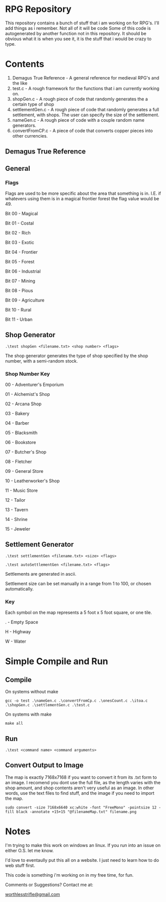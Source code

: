# RPG Repository
This repository contains a bunch of stuff that i am working on for RPG's. I'll add things as i remember. Not all of it will be code
Some of this code is autogenerated by another function not in this repository. It should be obvious what it is when you see it, it is the stuff that i would be crazy to type.
# Contents
  1. Demagus True Reference - A general reference for medieval RPG's and the like
  2. test.c - A rough framework for the functions that i am currently working on.
  3. shopGen.c - A rough piece of code that randomly generates the a certain type of shop
  4. settlementGen.c - A rough piece of code that randomly generates a full settlement, with shops. The user can specify the size of the settlement.
  5. nameGen.c - A rough piece of code with a couple random name generators.
  6. convertFromCP.c - A piece of code that converts copper pieces into other currencies.
## Demagus True Reference

## General
### Flags
Flags are used to be more specific about the area that something is in. I.E. if whatevers using them is in a magical frontier forest the flag value would be 49.

Bit 00 - Magical

Bit 01 - Costal

Bit 02 - Rich

Bit 03 - Exotic

Bit 04 - Frontier

Bit 05 - Forest

Bit 06 - Industrial

Bit 07 - Mining

Bit 08 - Pious

Bit 09 - Agriculture

Bit 10 - Rural

Bit 11 - Urban

## Shop Generator
`.\test shopGen <filename.txt> <shop number> <flags>`

The shop generator generates the type of shop specified by the shop number, with a semi-random stock.

### Shop Number Key
00 - Adventurer's Emporium

01 - Alchemist's Shop

02 - Arcana Shop

03 - Bakery

04 - Barber

05 - Blacksmith

06 - Bookstore

07 - Butcher's Shop 

08 - Fletcher

09 - General Store

10 - Leatherworker's Shop

11 - Music Store

12 - Tailor

13 - Tavern

14 - Shrine

15 - Jeweler

## Settlement Generator
`.\test settlementGen <filename.txt> <size> <flags>`

`.\test autoSettlementGen <filename.txt> <flags>`

Settlements are generated in ascii.

Settlement size can be set manually in a range from 1 to 100, or chosen automatically.


### Key

Each symbol on the map represents a 5 foot x 5 foot square, or one tile.

. - Empty Space

H - Highway

W - Water

# Simple Compile and Run
## Compile
On systems without make

`gcc -o test .\nameGen.c .\convertFromCp.c .\onesCount.c .\itoa.c .\shopGen.c .\settlementGen.c .\test.c`

On systems with make

`make all`

## Run
`.\test <command name> <command arguments>`

## Convert Output to Image
The map is exactly 7168x7168 if you want to convert it from its .txt form to an image. I recomend you dont use the full file, as the length varies with the shop amount, and shop contents aren't very useful as an image. In other words, use the text files to find stuff, and the image if you need to import the map.

`sudo convert -size 7168x6640 xc:white -font "FreeMono" -pointsize 12 -fill black -annotate +15+15 "@filenameMap.txt" filename.png`

# Notes
I'm trying to make this work on windows an linux. If you run into an issue on either O.S. let me know.

I'd love to eventaully put this all on a website. I just need to learn how to do web stuff first.

This code is something i'm working on in my free time, for fun.

Comments or Suggestions? Contact me at:

worthlesstrifle@gmail.com
